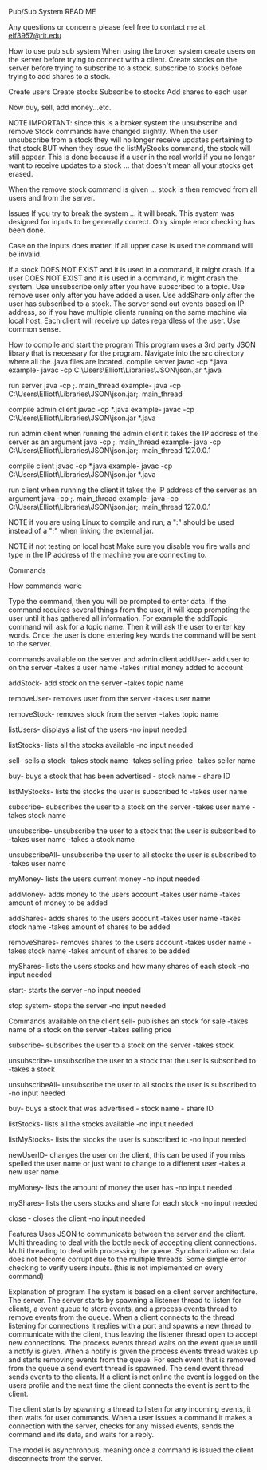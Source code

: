Pub/Sub System READ ME

Any questions or concerns please feel free to contact me at elf3957@rit.edu


How to use pub sub system
When using the broker system create users on the server before trying to connect with a client.
Create stocks on the server before trying to subscribe to a stock.
subscribe to stocks before trying to add shares to a stock. 

Create users
Create stocks
Subscribe to stocks
Add shares to each user

Now buy, sell, add money...etc.

NOTE IMPORTANT: since this is a broker system the unsubscribe and remove Stock commands have changed slightly.
When the user unsubscribe from a stock they will no longer receive updates pertaining to that stock BUT when 
they issue the listMyStocks command, the stock will still appear. This is done because if a user in the real 
world if you no longer want to receive updates to a stock ... that doesn't mean all your stocks get erased.

When the remove stock command is given ... stock is then removed from all users and from the server.
 


Issues
If you try to break the system ... it will break. This system was designed for inputs to be generally correct.
Only simple error checking has been done. 

Case on the inputs does matter. If all upper case is used the command will be invalid.

If a stock DOES NOT EXIST and it is used in a command, it might crash.
If a user DOES NOT EXIST and it is used in a command, it might crash the system.
Use unsubscribe only after you have subscribed to a topic.
Use remove user only after you have added a user.
Use addShare only after the user has subscribed to a stock.
The server send out events based on IP address, so if you have multiple clients running on the same machine via local host.
Each client will receive up dates regardless of the user. 
Use common sense. 

How to compile and start the program
This program uses a 3rd party JSON library that is necessary for the program.
Navigate into the src directory where all the .java files are located. 
compile server
javac -cp <path to the library> *.java
example- javac -cp C:\Users\Elliott\Libraries\JSON\json.jar *.java

run server
java -cp <path to the library>;. main_thread
example- java -cp C:\Users\Elliott\Libraries\JSON\json.jar;. main_thread

compile admin client
javac -cp <path to the library> *.java
example- javac -cp C:\Users\Elliott\Libraries\JSON\json.jar *.java

run admin client
when running the admin client it takes the IP address of the server as an argument
java -cp <path to the library>;. main_thread
example- java -cp C:\Users\Elliott\Libraries\JSON\json.jar;. main_thread 127.0.0.1

compile client
javac -cp <path to the library> *.java
example- javac -cp C:\Users\Elliott\Libraries\JSON\json.jar *.java

run client
when running the client it takes the IP address of the server as an argument
java -cp <path to the library>;. main_thread
example- java -cp C:\Users\Elliott\Libraries\JSON\json.jar;. main_thread 127.0.0.1

NOTE if you are using Linux to compile and run, a ":" should be used instead of a ";"
when linking the external jar.

NOTE if not testing on local host Make sure you disable you fire walls and type in the 
IP address of the machine you are connecting to.  

Commands

How commands work:

Type the command, then you will be prompted to enter data.
If the command requires several things from the user, it will keep prompting the user 
until it has gathered all information.
For example the addTopic command will ask for a topic name.
Then it will ask the user to enter key words.
Once the user is done entering key words the command will be sent to the server.

commands available on the server and admin client
addUser- add user to on the server
	-takes a user name
	-takes initial money added to account

addStock- add stock on the server
	-takes topic name

removeUser- removes user from the server
	-takes user name

removeStock- removes stock from the server
	-takes topic name

listUsers- displays a list of the users 
	-no input needed

listStocks- lists all the stocks available
	-no input needed

sell- sells a stock 
	-takes stock name
	-takes selling price
	-takes seller name

buy- buys a stock that has been advertised
	- stock name
	- share ID 

listMyStocks- lists the stocks the user is subscribed to 
	-takes user name

subscribe- subscribes the user to a stock on the server
	-takes user name
	-takes stock name

unsubscribe- unsubscribe the user to a stock that the user is subscribed to 
	-takes user name
	-takes a stock name

unsubscribeAll- unsubscribe the user to all stocks the user is subscribed to 
	-takes user name

myMoney- lists the users current money
	-no input needed

addMoney- adds money to the users account
	-takes user name
	-takes amount of money to be added

addShares- adds shares to the users account 
	-takes user name
	-takes stock name
	-takes amount of shares to be added

removeShares- removes shares to the users account 
	-takes usder name
	-takes stock name
	-takes amount of shares to be added

myShares- lists the users stocks and how many shares of each stock
	-no input needed

start- starts the server
	-no input needed

stop system- stops the server
	-no input needed

Commands available on the client
sell- publishes an stock for sale
	-takes name of a stock on the server
	-takes selling price

subscribe- subscribes the user to a stock on the server
	-takes stock

unsubscribe- unsubscribe the user to a stock that the user is subscribed to 
	-takes a stock

unsubscribeAll- unsubscribe the user to all stocks the user is subscribed to 
	-no input needed

buy- buys a stock that was advertised
	- stock name
	- share ID

listStocks- lists all the stocks available
	-no input needed

listMyStocks- lists the stocks the user is subscribed to 
	-no input needed

newUserID- changes the user on the client, this can be used if you miss spelled 
	   the user name or just want to change to a different user
	-takes a new user name

myMoney- lists the amount of money the user has
	-no input needed

myShares- lists the users stocks and share for each stock
	-no input needed 

close - closes the client
	-no input needed


Features
Uses JSON to communicate between the server and the client.
Multi threading to deal with the bottle neck of accepting client connections.
Multi threading to deal with processing the queue.
Synchronization so data does not become corrupt due to the multiple threads.
Some simple error checking to verify users inputs. 
(this is not implemented on every command)



Explanation of program 
The system is based on a client server architecture. 
The server.
The server starts by spawning a listener thread to listen for clients, a event queue to 
store events, and a process events thread to remove events from the queue. When a client 
connects to the thread listening for connections it replies with a port and spawns a new 
thread to communicate with the client, thus leaving the listener thread open to accept new 
connections. The process events thread waits on the event queue until a notify is given.
When a notify is given the process events thread wakes up and starts removing events from 
the queue. For each event that is removed from the queue a send event thread is spawned. 
The send event thread sends events to the clients. If a client is not online the event is 
logged on the users profile and the next time the client connects the event is sent to the 
client. 

The client starts by spawning a thread to listen for any incoming events, it then waits for
user commands. When a user issues a command it makes a connection with the server, checks for 
any missed events, sends the command and its data, and waits for a reply.

The model is asynchronous, meaning once a command is issued the client disconnects from the 
server.


